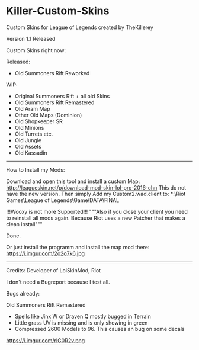 # Killer-Custom-Skins
Custom Skins for League of Legends created by TheKillerey

Version 1.1 Released

Custom Skins right now:

Released:
- Old Summoners Rift Reworked

WIP:
- Original Summoners Rift + all old Skins
- Old Summoners Rift Remastered
- Old Aram Map
- Other Old Maps (Dominion)
- Old Shopkeeper SR
- Old Minions
- Old Turrets etc.
- Old Jungle
- Old Assets
- Old Kassadin
----------------------------------------------------------------------------------------

How to Install my Mods:

Download and open this tool and install a custom Map: http://leagueskin.net/p/download-mod-skin-lol-pro-2016-chn This do not have the new version.
Then simply Add my Custom2.wad.client to:  *:\Riot Games\League of Legends\Game\DATA\FINAL
                                                                                                             
!!!Wooxy is not more Supported!!! 
"""Also if you close your client you need to reinstall all mods again. Because Riot uses a new Patcher that makes a clean install"""


Done.

Or just install the programm and install the map mod there: https://i.imgur.com/2o2o7k6.jpg

----------------------------------------------------------------------------------------

Credits: Developer of LolSkinMod, Riot

I don't need a Bugreport because I test all.

Bugs already: 

Old Summoners Rift Remastered
- Spells like Jinx W or Draven Q mostly bugged in Terrain
- Little grass UV is missing and is only showing in green
- Compressed 2600 Models to 96. This causes an bug on some decals

https://i.imgur.com/rIC0R2v.png
